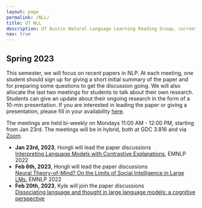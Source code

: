 ```yaml
---
layout: page
permalink: /NLL/
title: UT NLL
description: UT Austin Natural Language Learning Reading Group, currently supervised by Professor <a href="https://www.cs.utexas.edu/~mooney/">Raymond Mooney</a>
nav: true
---
```


<h2>Spring 2023</h2>
This semester, we will focus on recent papers in NLP. At each meeting, one student should sign up for giving a short initial summary of the paper and for preparing some questions to get the discussion going. We will also allocate the last two meetings for students to talk about their own research. Students can give an update about their ongoing research in the form of a 10-min presentation. If you are interested in leading the paper or giving a presentation, please fill in your availability <a href="https://docs.google.com/spreadsheets/d/17y7wGwBkSCq4ZCLCYVTyCmM2m_zGGA6eGmTNPUc6UM4/edit?usp=sharing">here</a>.

The meetings are held bi-weekly on Mondays 11:00 AM - 12:00 PM, starting from Jan 23rd. The meetings will be in hybrid, both at GDC 3.816 and via <a href="https://utexas.zoom.us/j/2413159498">Zoom</a>.

<ul>
   <li><b>Jan 23rd, 2023</b>, Hongli will lead the paper discussions</li>
   <a href="https://aclanthology.org/2022.emnlp-main.14/">Interpreting Language Models with Contrastive Explanations</a>, EMNLP 2022

   <li><b>Feb 6th, 2023</b>, Hongli will lead the paper discussions</li>
   <a href="https://aclanthology.org/2022.emnlp-main.248/">Neural Theory-of-Mind? On the Limits of Social Intelligence in Large LMs</a>, EMNLP 2022

   <li><b>Feb 20th, 2023</b>, Kyle will join the paper discussions</li>
   <a href="https://arxiv.org/abs/2301.06627">Dissociating language and thought in large language models: a cognitive perspective</a>
</ul>